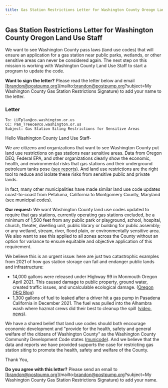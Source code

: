 ```yaml
---
title: Gas Station Restrictions Letter for Washington County Oreogn Land Use Staff
---
```


## Gas Station Restrictions Letter for Washington County Oregon Land Use Staff

We want to see Washington County pass laws (land use codes) that will ensure an application for a gas station near public parks, wetlands, or other sensitive areas can never be considered again. The next step on this mission is working with Washington County Land Use Staff to start a program to update the code.

**Want to sign the letter?** Please read the letter below and email  [brandon@postpump.org](mailto:brandon@postpump.org?subject=My Washington County Gas Station Restrictions Signature) to add your name to the letter.

### Letter

```
To: LUTplan@co.washington.or.us
CC: Pam_Treece@co.washington.or.us
Subject: Gas Station Siting Restrictions for Sensitive Areas
```

Hello Washington County Land Use Staff-

We are citizens and organizations that want to see Washington County put land use restrictions on gas stations near sensitive areas. Data from Oregon DEQ, Federal EPA, and other organizations clearly show the economic, health, and environmental risks that gas stations and their underground petroleum tanks pose ([see reports](https://www.postpump.org/reports/)). And land use restrictions are the right tool to reduce and isolate these risks from sensitive public and private lands.

In fact, many other municipalities have made similar land use code updates coast-to-coast from Petaluma, California to Montgomery County, Maryland ([see municipal codes](https://www.postpump.org/gas-station-land-use-codes)).

**Our request:** We want Washington County land use codes updated to require that gas stations, currently operating gas stations excluded, be a minimum of 1,500 feet from any public park or playground, school, hospital, church, theater, dwelling unit, public library or building for public assembly; or any wetland, stream, river, flood plain, or environmentally sensitive area. We also want to see this applied to all zones across the County without an option for variance to ensure equitable and objective application of this requirement.

We believe this is an urgent issue: here are just two catastrophic examples from 2021 of how gas station storage can fail and endanger public lands and infrastructure:

- 14,000 gallons were released under Highway 99 in Monmouth Oregon April 2021. This caused damage to public property, ground water, created traffic issues, and uncalculable ecological damage. ([Oregon DEQ Blog](https://deqblog.com/2021/04/07/updates-gasoline-leak-in-monmouth/))
- 1,300 gallons of fuel to leaked after a driver hit a gas pump in Pasadena California in December 2021. The fuel was pulled into the Alhambra wash where hazmat crews did their best to cleanup the spill ([video](https://twitter.com/KNXBaird/status/1472977818619301891), [news](https://losangeles.cbslocal.com/2021/12/20/gasoline-spill-in-pasadena-has-spilled-into-alhambra-wash-prompting-emergency-response/)).

We have a shared belief that land use codes should both encourage economic development and "provide for the health, safety and general welfare of the citizens of Washington County" as the Washington County Community Development Code states ([municode](https://library.municode.com/or/washington_county/codes/community_development_code?nodeId=ARTIINGEPR_102PU)). And we believe that the data and reports we have provided supports the case for restricting gas station siting to promote the health, safety and welfare of the County.

Thank You,

**Do you agree with this letter?** Please send an email to [brandon@postpump.org](mailto:brandon@postpump.org?subject=My Washington County Gas Station Restrictions Signature) to add your name.
